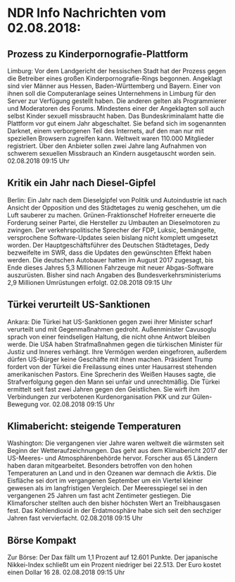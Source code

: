 # NDR Info Nachrichten vom 02.08.2018:


## Prozess zu Kinderpornografie-Plattform
Limburg: Vor dem Landgericht der hessischen Stadt hat der Prozess gegen die Betreiber eines großen Kinderpornografie-Rings begonnen. Angeklagt sind vier Männer aus Hessen, Baden-Württemberg und Bayern. Einer von ihnen soll die Computeranlage seines Unternehmens in Limburg für den Server zur Verfügung gestellt haben. Die anderen gelten als Programmierer und Moderatoren des Forums. Mindestens einer der Angeklagten soll auch selbst Kinder sexuell missbraucht haben. Das Bundeskriminalamt hatte die Plattform vor gut einem Jahr abgeschaltet. Sie befand sich im sogenannten Darknet, einem verborgenen Teil des Internets, auf den man nur mit speziellen Browsern zugreifen kann. Weltweit waren 110.000 Mitglieder registriert. Über den Anbieter sollen zwei Jahre lang Aufnahmen von schwerem sexuellen Missbrauch an Kindern ausgetauscht worden sein. 02.08.2018 09:15 Uhr 

## Kritik ein Jahr nach Diesel-Gipfel
Berlin: Ein Jahr nach dem Dieselgipfel von Politik und Autoindustrie ist nach Ansicht der Opposition und des Städtetages zu wenig geschehen, um die Luft  sauberer zu machen. Grünen-Fraktionschef Hofreiter erneuerte die Forderung seiner Partei, die Hersteller zu Umbauten an Dieselmotoren zu zwingen. Der verkehrspolitische Sprecher der FDP, Luksic, bemängelte, versprochene Software-Updates seien bislang nicht komplett umgesetzt worden. Der Hauptgeschäftsführer des Deutschen Städtetages, Dedy bezweifelte im SWR, dass die Updates den gewünschten Effekt haben werden. Die deutschen Autobauer hatten im August 2017 zugesagt, bis Ende dieses Jahres 5,3 Millionen Fahrzeuge mit neuer Abgas-Software auszurüsten. Bisher sind nach Angaben des Bundesverkehrsministeriums 2,9 Millionen Umrüstungen erfolgt. 02.08.2018 09:15 Uhr 

## Türkei verurteilt US-Sanktionen
Ankara: Die Türkei hat US-Sanktionen gegen zwei ihrer Minister scharf verurteilt und mit Gegenmaßnahmen gedroht. Außenminister Cavusoglu sprach von einer feindseligen Haltung, die nicht ohne Antwort bleiben werde. Die USA haben Strafmaßnahmen gegen die türkischen Minister für Justiz und Inneres verhängt. Ihre Vermögen werden eingefroren, außerdem dürfen US-Bürger keine Geschäfte mit ihnen machen. Präsident Trump fordert von der Türkei die Freilassung eines unter Hausarrest stehenden amerikanischen Pastors. Eine Sprecherin des Weißen Hauses sagte, die Strafverfolgung gegen den Mann sei unfair und unrechtmäßig. Die Türkei ermittelt seit fast zwei Jahren gegen den Geistlichen. Sie wirft ihm Verbindungen zur verbotenen Kurdenorganisation PKK und zur Gülen-Bewegung vor. 02.08.2018 09:15 Uhr 

## Klimabericht: steigende Temperaturen
Washington:	Die vergangenen vier Jahre waren weltweit die wärmsten seit Beginn der Wetteraufzeichnungen. Das geht aus dem Klimabericht 2017 der US-Meeres- und Atmosphärenbehörde hervor. Forscher aus 65 Ländern haben daran mitgearbeitet. Besonders betroffen von den hohen Temperaturen an Land und in den Ozeanen war demnach die Arktis. Die Eisfläche sei dort im vergangenen September um ein Viertel kleiner gewesen als im langfristigen Vergleich. Der Meeresspiegel sei in den vergangenen 25 Jahren um fast acht Zentimeter gestiegen. Die Klimaforscher stellten auch den bisher höchsten Wert an Treibhausgasen fest. Das Kohlendioxid in der Erdatmosphäre habe sich seit den sechziger Jahren fast vervierfacht. 02.08.2018 09:15 Uhr 

## Börse Kompakt
Zur Börse: Der Dax fällt um 1,1 Prozent auf 12.601 Punkte. Der japanische Nikkei-Index schließt um ein Prozent niedriger bei 22.513. Der Euro kostet einen Dollar 16 28. 02.08.2018 09:15 Uhr 
